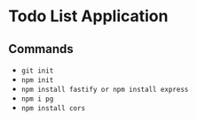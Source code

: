 # Todo List Application

## Commands
* `git init`
* `npm init`
* `npm install fastify or npm install express`
* `npm i pg`
* `npm install cors`